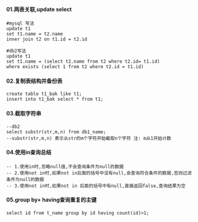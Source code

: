 #### 01.两表关联,update select
````shell script
#mysql 写法
update t1
set t1.name = t2.name
inner join t2 on t1.id = t2.id

#db2写法
update t1 
set t1.name = (select t2.name from t2 where t2.id= t1.id)
where exists (select 1 from t2 where t2.id = t1.id)
````

#### 02.复制表结构并备份表
````shell script
create table t1_bak like t1;
insert into t1_bak select * from t1; 
````

#### 03.截取字符串
````shell script
--db2
select substr(str,m,n) from db1_name;
--substr(str,m,n) 表示从str的m个字符开始截取n个字符 注: m从1开始计数
````

#### 04.使用in查询总结
````shell script
-- 1.使用in时,忽略null值,不会查询条件为null的数据
-- 2.使用not in时,如果not in后面的括号中没有null,会查询符合条件的数据,否则过滤条件为null的数据
-- 3.使用not in时,如果not in 后面的括号中有null,直接返回false,查询结果为空
````

#### 05.group by+ having查询重复的主键
````shell script
select id from t_name group by id having count(id)>1;
````